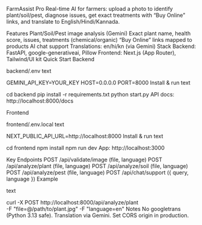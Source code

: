 FarmAssist Pro
Real-time AI for farmers: upload a photo to identify plant/soil/pest, diagnose issues, get exact treatments with “Buy Online” links, and translate to English/Hindi/Kannada.

Features
Plant/Soil/Pest image analysis (Gemini)
Exact plant name, health score, issues, treatments (chemical/organic)
“Buy Online” links mapped to products
AI chat support
Translations: en/hi/kn (via Gemini)
Stack
Backend: FastAPI, google-generativeai, Pillow
Frontend: Next.js (App Router), Tailwind/UI kit
Quick Start
Backend

backend/.env
text

GEMINI_API_KEY=YOUR_KEY
HOST=0.0.0.0
PORT=8000
Install & run
text

cd backend
pip install -r requirements.txt
python start.py
API docs: http://localhost:8000/docs

Frontend

frontend/.env.local
text

NEXT_PUBLIC_API_URL=http://localhost:8000
Install & run
text

cd frontend
npm install
npm run dev
App: http://localhost:3000

Key Endpoints
POST /api/validate/image (file, language)
POST /api/analyze/plant (file, language)
POST /api/analyze/soil (file, language)
POST /api/analyze/pest (file, language)
POST /api/chat/support ({ query, language })
Example

text

curl -X POST http://localhost:8000/api/analyze/plant \
  -F "file=@/path/to/plant.jpg" -F "language=en"
Notes
No googletrans (Python 3.13 safe). Translation via Gemini.
Set CORS origin in production.
